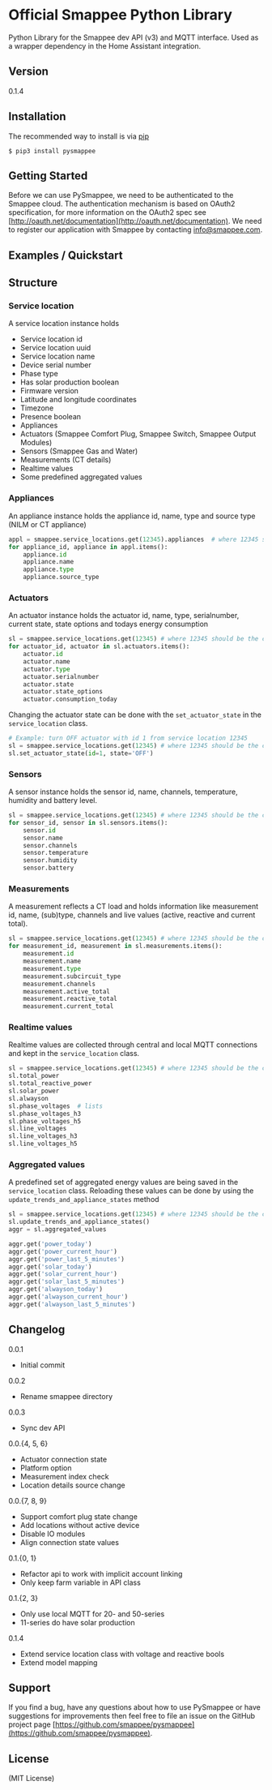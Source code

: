 Official Smappee Python Library
===============================

Python Library for the Smappee dev API (v3) and MQTT interface. Used as a wrapper dependency in the Home Assistant integration.

Version
-------

0.1.4

Installation
------------
The recommended way to install is via [pip](https://pypi.org/)

    $ pip3 install pysmappee

Getting Started
---------------
Before we can use PySmappee, we need to be authenticated to the Smappee cloud.
The authentication mechanism is based on OAuth2 specification,
for more information on the OAuth2 spec see [http://oauth.net/documentation](http://oauth.net/documentation).
We need to register our application with Smappee by contacting [info@smappee.com](mailto:info@smappee.com).

Examples / Quickstart
--------------------

Structure
---------
### Service location
A service location instance holds
* Service location id
* Service location uuid
* Service location name
* Device serial number
* Phase type
* Has solar production boolean
* Firmware version
* Latitude and longitude coordinates
* Timezone
* Presence boolean
* Appliances
* Actuators (Smappee Comfort Plug, Smappee Switch, Smappee Output Modules)
* Sensors (Smappee Gas and Water)
* Measurements (CT details)
* Realtime values
* Some predefined aggregated values

### Appliances
An appliance instance holds the appliance id, name, type and source type (NILM or CT appliance)
```python
appl = smappee.service_locations.get(12345).appliances  # where 12345 should be the correct servie location id
for appliance_id, appliance in appl.items():
    appliance.id
    appliance.name
    appliance.type
    appliance.source_type
```

### Actuators
An actuator instance holds the actuator id, name, type, serialnumber, current state, state options and todays energy consumption
```python
sl = smappee.service_locations.get(12345) # where 12345 should be the correct service location id
for actuator_id, actuator in sl.actuators.items():
    actuator.id
    actuator.name
    actuator.type
    actuator.serialnumber
    actuator.state
    actuator.state_options
    actuator.consumption_today
```

Changing the actuator state can be done with the `set_actuator_state` in the `service_location` class.
```python
# Example: turn OFF actuator with id 1 from service location 12345
sl = smappee.service_locations.get(12345) # where 12345 should be the correct service location id
sl.set_actuator_state(id=1, state='OFF')
```

### Sensors
A sensor instance holds the sensor id, name, channels, temperature, humidity and battery level.
```python
sl = smappee.service_locations.get(12345) # where 12345 should be the correct service location id
for sensor_id, sensor in sl.sensors.items():
    sensor.id
    sensor.name
    sensor.channels
    sensor.temperature
    sensor.humidity
    sensor.battery
```

### Measurements
A measurement reflects a CT load and holds information like measurement id, name, (sub)type, channels and live values
(active, reactive and current total).
```python
sl = smappee.service_locations.get(12345) # where 12345 should be the correct service location id
for measurement_id, measurement in sl.measurements.items():
    measurement.id
    measurement.name
    measurement.type
    measurement.subcircuit_type
    measurement.channels
    measurement.active_total
    measurement.reactive_total
    measurement.current_total
```

### Realtime values
Realtime values are collected through central and local MQTT connections and kept in the `service_location` class.
```python
sl = smappee.service_locations.get(12345) # where 12345 should be the correct service location id
sl.total_power
sl.total_reactive_power
sl.solar_power
sl.alwayson
sl.phase_voltages  # lists
sl.phase_voltages_h3
sl.phase_voltages_h5
sl.line_voltages
sl.line_voltages_h3
sl.line_voltages_h5
```

### Aggregated values
A predefined set of aggregated energy values are being saved in the `service_location` class. Reloading these values can
be done by using the `update_trends_and_appliance_states` method
```python
sl = smappee.service_locations.get(12345) # where 12345 should be the correct service location id
sl.update_trends_and_appliance_states()
aggr = sl.aggregated_values

aggr.get('power_today')
aggr.get('power_current_hour')
aggr.get('power_last_5_minutes')
aggr.get('solar_today')
aggr.get('solar_current_hour')
aggr.get('solar_last_5_minutes')
aggr.get('alwayson_today')
aggr.get('alwayson_current_hour')
aggr.get('alwayson_last_5_minutes')
```

Changelog
---------
0.0.1
* Initial commit

0.0.2
* Rename smappee directory

0.0.3
* Sync dev API

0.0.{4, 5, 6}
* Actuator connection state
* Platform option
* Measurement index check
* Location details source change

0.0.{7, 8, 9}
* Support comfort plug state change
* Add locations without active device
* Disable IO modules
* Align connection state values

0.1.{0, 1}
* Refactor api to work with implicit account linking
* Only keep farm variable in API class

0.1.{2, 3}
* Only use local MQTT for 20- and 50-series
* 11-series do have solar production

0.1.4
* Extend service location class with voltage and reactive bools
* Extend model mapping

Support
-------
If you find a bug, have any questions about how to use PySmappee or have suggestions for improvements then feel free to 
file an issue on the GitHub project page [https://github.com/smappee/pysmappee](https://github.com/smappee/pysmappee).

License
-------
(MIT License)

